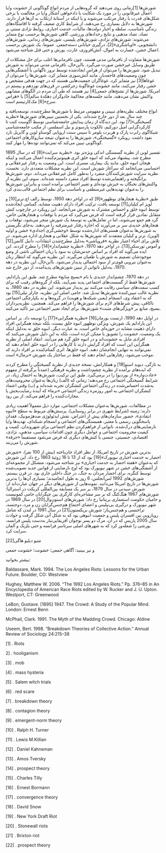   شورش‌ها [1]زمانی روی می‌دهند که گروه‌هایی از مردم انواع گوناگونی از خشونت و/یا اعمال غیرقانونی را در مورد یک شکایت یا دادخواهی آشکار و/یا در مخالفت با برخی شکل‌های قدرت یا رفتار مرتکب می‌شوند و یا اینکه در آستانۀ ارتکاب به آن‌ها قرار دارند. شورش‌ها به دلایل بسیاری رخ می‌دهند، از شرایط کاری ضعیف گرفته تا اقامتگاه‌های زندگی نامناسب، سلطه و اجبار دولت‌ها، مالیات، خدمت اجباری، روابط نژادی مبتنی بر تضاد، تضاد مذهبی و نتایج رخدادهای ورزشی. گاهی شورش‌ها برحسب نوع متمایز می‌شوند: شورش‌های نژادی، شورش‌های پلیسی، شورش‌های زندانی، شورش‌های دانشجویی، «اوباشگری»[2]، درگیری خیابانی دسته‌جمعی. عموما، یک شورش برحسب اعمال خشن، خسارت به اموال، آتش‌افروزی، غارت، یورش و حتی قتل شناخته می‌شود.

شورش‌ها متفاوت از نافرمانی مدنی هستند، چون نافرمانی‌ها اغلب برای حل مشکلات از طریق وسایل غیرخشن صورت می‌گیرد. بااین‌حال، نافرمانی مدنی می‌تواند به شورش تبدیل شود. شورش‌ها را می‌توان از هراس ایجادشده توسط ترور ناگهانی یا آشفتگی‌هایی چون وضعیت‌های فاجعه‌بار، مانند آتش‌سوزی متمایز کرد. شورش‌ها را می‌توان از غوغاها[3] نیز متمایز کرد. غوغاگران جمعیت‌هایی هستند که در جهت هدفی مشخص و خشن رفتار می‌کنند، مانند خشونت غوغاگونۀ زجرکشی در قرن‌های نوزدهم و بیستم در امریکا. شورش‌ها از تشنج‌های جمعی[4] نیز هستند که طی آن مردم در الگوهای مشابهی واکنش نشان می‌دهند، مانند جلسه‌های محاکمۀ جادوگران دهکدۀ سالم[5] یا «هراس سرخ»[6] مک‌کارتیسم است.

انواع مختلف نظریه‌های تبیینی و مفهومی مرتبط با شورش‌ها مطرح‌شده، توسعه‌یافته و چند سال بعد از دور خارج شده‌اند. یکی از نخستین تبیین‌های شورش‌ها «نظریة گسیختگی»[7] بود. این دیدگاه از زمان پیدایش جامعه‌شناسی توسط آگوست کنت تا کارکردگرایی امیل دورکیم، تالکوت پارسونز و نیل اسملسر، از مکتب جامعه‌شناسی شیکاگوی رابرت پارک و هربرت بلومر تا سپس سنت اروپایی گوستاو لوبن و گابریل تارد نفوذ داشت. رویکرد «گسیختگی»، شورش‌ها را به‌عنوان نتیجة سازوکارهای اجتماعی گوناگونی تبیین می‌کند که نمی‌توانند توده‌ها را مهار کنند.

 تفسیر لوبن از نظریة گسستگی اندکی ویژه‌تر بود. «نظریة سرایت»[8] که در سال 1895 مطرح شد، پیشنهاد می‌کند که انبوه خلق‌ اثری هیپنوتیزم‌کننده اعمال می‌کنند و اینکه هیجان انبوه خلق، مانند یک بیماری، مسری است. این وضعیت به رفتار غیرعقلانی و احساسی می‌انجامد که سرآغاز شورش است. این نظریه مشکلات متعددی دارد. نخست، نظریة سرایت شورش‌کنندگان منفرد را به‌طور کامل غیرعقلانی می‌داند. دوم، شورش‌ها برانگیخته و راهنمایی‌شده توسط افراد منفرد دانسته شده‌اند. سوم، این نظریه از واکنش‌های نخبگان به خیزش توده‌ای و تغییر اجتماعی برآمده است و بنابراین شورش‌ها را به‌عنوان تهدیدهایی غیرمنطقی و نامناسب برای نظم اجتماعی قالب‌بندی کرد.

 طبق «نظریۀ هنجارهای نوظهور»[9] که در اواخر دهة 1950، توسط رالف اچ.ترنر[10] و لویز ام.کیلیان[11] توسعه یافت، ترکیب افراد دارای ذهنیت مشابه، گمنامی ایجادشده توسط انبوه خلق و احساس مشترک به شورش می‌انجامد. این رویکرد در چارچوب کنش متقابل نمادین قرار گرفته است که فرض می‌گیرد که مردم با توقعات و هنجارهایی خاص، گرد هم جمع می‌شوند، اما در تعامل‌هایی به توسعۀ یک شورش منجر می‌شود، توقعات و هنجارهای جدیدی سر بر می‌آورند که اجازة رفتار غیرمترقبه را می‌دهند. به‌جای نگریستن به شورش‌ها به‌عنوان هستی‌های اداره‌شده توسط «وحشی‌گری اجدادی» خشن و اولیه (لوبن)، ترنر و کیلیان معتقدند که شورش‌ها به شکل عقلانی و هنجاری اداره می‌شوند. در تلاش برای احیاء اعتبار نظریة «فروپاشی» به‌دلیل مطرح‌شدن انتقادات، دانیل کانمن[12] و آموس تورسکی[13]، در اواخر دهة 1970، «نظریة چشم‌انداز»[14] را مطرح کردند. این ایده می‌گوید که افراد بر اساس حدس‌شان به سود یا زیان احتمالی ناشی از وضع موجودشان تصمیم به شورش یا طغیان می‌گیرند. این نظریه می‌گوید که انتظار زیان به‌عنوان نیرویی قوی‌تر از سود احتمالی پدیدار می‌شود. بااین‌حال، این نظریه در دهة 1970، به‌دلیل ناتوانی از تبیین شورش‌های پدیدآمده، از دور خارج شد.

در دهة 1970، چشم‌انداز جدیدی با نام «بسیج منابع» مطرح شد. طبق این پارادایم، شورش‌ها فقط از گسست‌های اجتماعی پدید نمی‌آیند، بلکه از گروه‌های رقیب که برای کسب سمت‌های سیاسی رقابت می‌کنند نیز پدیدار می‌شوند. این نظریه در دهة 1980، به نظریة غالب تبیین‌کنندة شورش‌ها تبدیل شد. حامی اصلی این نظریه، چارلز تیلی[15] بود که به اعتقاد وی، انسجام (یعنی شبکه‌ها و هویت) در گروه‌ها و نه یکپارچگی اجتماعی ناکافی، پیش شرط‌های لازم برای شورش‌ها را فراهم می‌کند. همچنین، نظریه‌پردازان بسیج، منابع بر «ویژگی‌های مثبت» شورش‌ها، برای ایجاد تغییر اجتماعی نیز تأکید می‌کنند.

 در اوایل دهة 1990، ارنست بورمان[16] «نظریة همگرایی»[17] را توسعه داد. بر اساس این پارادایم یک شورش، ویژگی نوظهور انبوه خلق نیست، بلکه نتیجة همگرایی افراد دارای ذهنیت مشابه در حوزه‌ای خاص است. به عبارت دیگر، انبوه خلق نه به‌دلیل اینکه یک وضعیت، خشونت را تشویق یا ممکن کرده است، بلکه به این دلیل شورش می‌کنند که افرادی مایل به خشونت‌اند و در انبوه خلق گرد هم می‌آیند. انتقاد اصلی از نظریة همگرایی این است که افراد گرایش دارند تا کارهایی را در انبوه خلق انجام دهند که نمی‌توانند به تنهایی انجام‌شان دهند. انبوه خلق‌ها، اثری گمنام‌کننده بر افراد دارند که موجب می‌شود، رفتارهایی انجام دهند که فقط در ساختار یک شورش «نرمال» است.

 به تازگی، دیوید اسنو[18] و همکارانش، نسخة جدیدی از نظریة گسیختگی را مطرح کردند که ایده‌های برآمده از نظریة چشم‌داشت و نظریة فرهنگی (عمدتاً برگرفته از مفهوم «عادت‌واره» از بوردیو) را در برمی‌گیرد. طبق این ترکیب، شورش‌ها به احتمال زیاد، در شرایط گسیختگی اجتماعی رخ می‌دهند؛ زمانی که (الف) زیان‌ها به‌عنوان محرومیت‌های به‌شدت احساس‌شده در زندگی اجتماعی کنشگران تجربه شده‌اند و (ب) وقتی اعتماد کنشگران اجتماعی به امور روزمرة زندگی اجتماعی «نرما» که آیندة رضایت‌بخش یا مجازات‌کننده را فراهم می‌کند، از بین رود.

در مطالعات، شورش‌ها به‌عنوان مشکلات اجتماعی، موارد ذیل معمولاً اهمیت زیادی دارند: زمینه (شرایط شهری در برابر روستایی)، پرسش‌های مربوط به سطح «انبوه انتقادی»، حضور سازمان‌های پیش از اعتراض، نقش ایدئولوژی ضدهژمونیک، فقدان پاسخگویی رسمی یا معتبر، همبستگی‌های اجتماعی و انسجام شبکه‌ای، تهدیدها و/یا نارضایتی‌های درک‌شده، ناتوانی از فراهم‌کردن نظم اجتماعی برای شهروندان، کمیت و کیفیت محرومیت اجتماعی و عوامل دیگری چون اقدامات سیاسی، مذهبی، نژادی، اقتصادی، جنسیتی، جنسی یا کنش‌های دیگری که فرض می‌شود مستقیماً «جرقة» شورش را می‌زنند.

 بدترین شورش در تاریخ امریکا، از نظر افراد جان‌باخته (بیش از 100 نفر)، «شورش احضار به خدمت اجباری نیویورک»[19] بود که از 13 تا 16 ژوئیۀ 1863 رخ داد. این شورش که به‌عنوان «هفتة احضار به خدمت اجباری» نیز شناخته می‌شود، متشکل از مجموعه‌ای از آشفتگی‌های خشن در شهر نیویورک بود که اوج نارضایتی از قوانین جدید تصویب‌شده توسط کنگره، برای احضار مردان به جنگ، در جنگ داخلی جاری بود. در قرن بیستم، شورش‌های 1992 لس‌آنجلس، 6 روز به طول انجامیدند؛ بسیاری آن‌ها را بدترین شورش‌ها در تاریخ امریکا می‌دانند. نمونه‌هایی از شورش‌های دیگر در جهان عبارت‌اند از: شورش سیدنی در سال 1879، بر سر یک مسابقة بین‌المللی کریکت در استرالیا؛ شورش‌های 1967 هنگ‌کنگ که بر سر مشاجره‌ای کارگری بین چپگرایان حامی کمونیست و حامیان حکومت استعماری بریتانیا رخ داد؛ شورش‌های استون‌وال[20] در سال 1969 در شهر نیویورک و درگیری بی‌نپلیس و اعضای اجتماع هم‌جنس‌گرایان زن و مرد، دوجنسه، تراجنسی و هم‌جنس‌باز؛ شورش بریکستون[21] در سال 1981 در لندن که شامل رویارویی بین افسران پلیس و جمعیت انبوهی بود که به شکل آنی شکل گرفت و حوادث سال 2005 پاریس که در آن، مرگ دو پسر نوجوان آفریقایی‌تبار به‌دست پلیس فرانسه، یورشی را شعله‌ور کرد که به شهرهای اصلی سرتاسر فرانسه و حتی بلژیک و آلمان سرایت کرد.

 متیو دبلیو هاگی[22]

  


 و نیز ببینید: آگاهی جمعی؛ خشونت؛ خشونت جمعی

  


بیشتر بخوانید:

  


Baldassare, Mark. 1994. The Los Angeles Riots: Lessons for the Urban Future. Boulder, CO: Westview

Hughey, Matthew W. 2006. “The 1992 Los Angeles Riots.” Pp. 376–85 in An Encyclopedia of American Race Riots edited by W. Rucker and J. U. Upton. Westport, CT: Greenwood

LeBon, Gustave. [1895] 1947. The Crowd: A Study of the Popular Mind. London: Ernest Benn

McPhail, Clark. 1991. The Myth of the Madding Crowd. Chicago: Aldine

Useem, Bert. 1998. “Breakdown Theories of Collective Action.” Annual Review of Sociology 24:215–38

  


[1] . Riots

2] . hooliganism

[3] . mob

[4] . mass hysteria

[5] . Salem witch trials

 [6] . red scare

[7] . breakdown theory

[8] . contagion theory

[9] . emergent-norm theory

[10] . Ralph H. Turner

[11] . Lewis M.Killian

[12] . Daniel Kahneman

[13] . Amos Tversky

 [14] . prospect theory

 [15] . Charles Tilly

[16] . Ernest Bormann

[17] . convergence theory

[18] . David Snow

[19] . New York Draft Riot

 [20] . Stonewall riots

[21] . Brixton riot

[22] . prospect theory

  


 

  


 

  


 

 